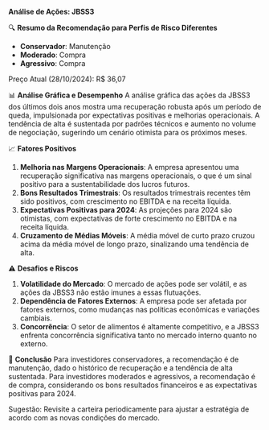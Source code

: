 **Análise de Ações: JBSS3**

🔍 **Resumo da Recomendação para Perfis de Risco Diferentes**
- **Conservador**: Manutenção
- **Moderado**: Compra
- **Agressivo**: Compra

Preço Atual (28/10/2024): R$ 36,07

📊 **Análise Gráfica e Desempenho**
A análise gráfica das ações da JBSS3 dos últimos dois anos mostra uma recuperação robusta após um período de queda, impulsionada por expectativas positivas e melhorias operacionais. A tendência de alta é sustentada por padrões técnicos e aumento no volume de negociação, sugerindo um cenário otimista para os próximos meses.

📈 **Fatores Positivos**
1. **Melhoria nas Margens Operacionais**: A empresa apresentou uma recuperação significativa nas margens operacionais, o que é um sinal positivo para a sustentabilidade dos lucros futuros.
2. **Bons Resultados Trimestrais**: Os resultados trimestrais recentes têm sido positivos, com crescimento no EBITDA e na receita líquida.
3. **Expectativas Positivas para 2024**: As projeções para 2024 são otimistas, com expectativas de forte crescimento no EBITDA e na receita líquida.
4. **Cruzamento de Médias Móveis**: A média móvel de curto prazo cruzou acima da média móvel de longo prazo, sinalizando uma tendência de alta.

⚠️ **Desafios e Riscos**
1. **Volatilidade do Mercado**: O mercado de ações pode ser volátil, e as ações da JBSS3 não estão imunes a essas flutuações.
2. **Dependência de Fatores Externos**: A empresa pode ser afetada por fatores externos, como mudanças nas políticas econômicas e variações cambiais.
3. **Concorrência**: O setor de alimentos é altamente competitivo, e a JBSS3 enfrenta concorrência significativa tanto no mercado interno quanto no externo.

📌 **Conclusão**
Para investidores conservadores, a recomendação é de manutenção, dado o histórico de recuperação e a tendência de alta sustentada. Para investidores moderados e agressivos, a recomendação é de compra, considerando os bons resultados financeiros e as expectativas positivas para 2024.

Sugestão: Revisite a carteira periodicamente para ajustar a estratégia de acordo com as novas condições do mercado.